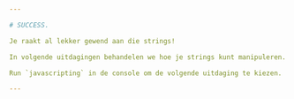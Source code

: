 ```yaml
---

# SUCCESS.

Je raakt al lekker gewend aan die strings!

In volgende uitdagingen behandelen we hoe je strings kunt manipuleren.

Run `javascripting` in de console om de volgende uitdaging te kiezen.

---
```

